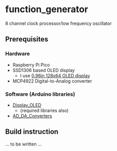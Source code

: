 # function_generator
8 channel clock processor/low frequency oscillator

## Prerequisites

### Hardware
- Raspberry Pi Pico
- SSD1306 based OLED display
  - I use [0.96in 128x64 OLED display](https://akizukidenshi.com/catalog/g/gP-12031/)
- MCP4922 Digital-to-Analog converter

### Software (Arduino libraries)
- [Display_OLED](https://github.com/ikechangexentrick/Display_OLED)
  - (required libraries also)
- [AD_DA_Converters](https://github.com/ikechangexentrick/AD_DA_Converters)

## Build instruction

... to be written ...
